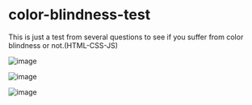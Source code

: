 # color-blindness-test
This is just a test from several questions to see if you suffer from color blindness or not.(HTML-CSS-JS)

![image](https://github.com/OmniaEl-Sheikh/color-blindness-test/assets/92062597/3118d258-e132-4e9b-8ab9-b92547b2f060)

![image](https://github.com/OmniaEl-Sheikh/color-blindness-test/assets/92062597/ab804552-21ac-4b9a-bfad-7e555ba48281)

![image](https://github.com/OmniaEl-Sheikh/color-blindness-test/assets/92062597/8ffae7ee-0586-4d10-b388-86224cc8edc6)
